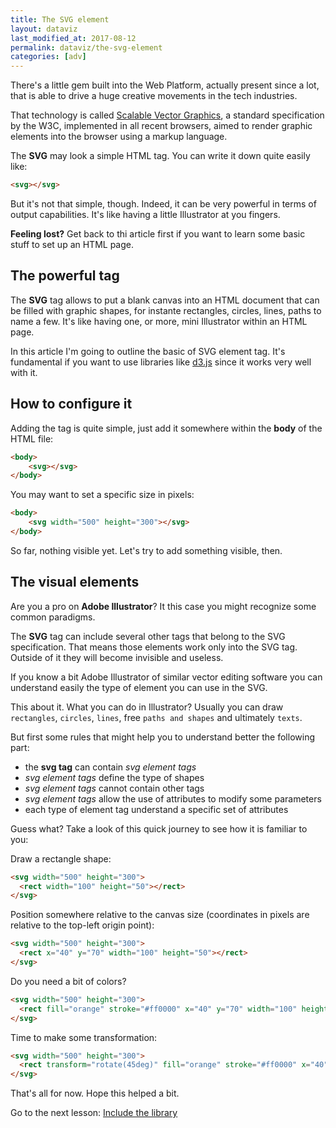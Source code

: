 ```yaml
---
title: The SVG element
layout: dataviz
last_modified_at: 2017-08-12
permalink: dataviz/the-svg-element
categories: [adv]
---
```


There's a little gem built into the Web Platform, actually present since a lot, that is able to drive a huge creative movements in the tech industries.

That technology is called [Scalable Vector Graphics](https://en.wikipedia.org/wiki/Scalable_Vector_Graphics), a standard specification by the W3C, implemented in all recent browsers, aimed to render graphic elements into the browser using a markup language.

The **SVG** may look a simple HTML tag.
You can write it down quite easily like:

```html
<svg></svg>
```

But it's not that simple, though. 
Indeed, it can be very powerful in terms of output capabilities.
It's like having a little Illustrator at you fingers.

**Feeling lost?**
Get back to thi article first if you want to learn some basic stuff to set up an HTML page.

## The powerful tag

The **SVG** tag allows to put a blank canvas into an HTML document that can be filled with graphic shapes, for instante rectangles, circles, lines, paths to name a few.
It's like having one, or more, mini Illustrator within an HTML page.

In this article I'm going to outline the basic of SVG element tag.
It's fundamental if you want to use libraries like [d3.js](https://d3js.org) since it works very well with it.

## How to configure it

Adding the tag is quite simple, just add it somewhere within the **body** of the HTML file:

```html
<body>
	<svg></svg>
</body>
```

You may want to set a specific size in pixels:

```html
<body>
	<svg width="500" height="300"></svg>
</body>
```

So far, nothing visible yet. Let's try to add something visible, then.

## The visual elements

Are you a pro on **Adobe Illustrator**? It this case you might recognize some common paradigms.

The **SVG** tag can include several other tags that belong to the SVG specification.
That means those elements work only into the SVG tag. Outside of it they will become invisible and useless.

If you know a bit Adobe Illustrator of similar vector editing software you can understand easily the type of element you can use in the SVG.

This about it. What you can do in Illustrator?
Usually you can draw ```rectangles```, ```circles```, ```lines```, free ```paths and shapes``` and ultimately ```texts```.

But first some rules that might help you to understand better the following part:

- the **svg tag** can contain *svg element tags*
- *svg element tags* define the type of shapes
- *svg element tags* cannot contain other tags
- *svg element tags* allow the use of attributes to modify some parameters
- each type of element tag understand a specific set of attributes

Guess what? Take a look of this quick journey to see how it is familiar to you:

Draw a rectangle shape:

```html
<svg width="500" height="300">
  <rect width="100" height="50"></rect>
</svg>
```

Position somewhere relative to the canvas size (coordinates in pixels are relative to the top-left origin point):

```html
<svg width="500" height="300">
  <rect x="40" y="70" width="100" height="50"></rect>
</svg>
```

Do you need a bit of colors?

```html
<svg width="500" height="300">
  <rect fill="orange" stroke="#ff0000" x="40" y="70" width="100" height="50"></rect>
</svg>
```

Time to make some transformation:

```html
<svg width="500" height="300">
  <rect transform="rotate(45deg)" fill="orange" stroke="#ff0000" x="40" y="70" width="100" height="50"></rect>
</svg>
```

That's all for now. Hope this helped a bit.

Go to the next lesson: [Include the library](include-the-library)